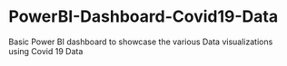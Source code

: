 # PowerBI-Dashboard-Covid19-Data
Basic Power BI dashboard to showcase the various Data visualizations using Covid 19 Data
